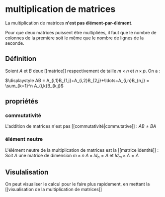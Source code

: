 # multiplication de matrices

La multiplication de matrices **n'est pas élément-par-élément**.

Pour que deux matrices puissent être multipliées, il faut que le nombre de colonnes de la première soit le même que le nombre de lignes de la seconde.

## Définition

Soient $A$ et $B$ deux [[matrice]] respectivement de taille $m\times n$ et $n\times p$. On a :

$\displaystyle AB = A_{i,1}B_{1,j}+A_{i,2}B_{2,j}+\ldots+A_{i,n}B_{n,j} = \sum_{k=1}^n A_{i,k}B_{k,j}$

## propriétés
### commutativité
L'addition de matrices n'est pas [[commutativité|commutative]] :
$AB \neq BA$
### élément neutre
L'élément neutre de la multiplication de matrices est la [[matrice identité]] :
Soit $A$ une matrice de dimension $m\times n$
$A\times Id_n = A$ et $Id_m\times A = A$


## Visulalisation
On peut visualiser le calcul pour le faire plus rapidement, en mettant la
[[visualisation de la multiplication de matrices]]



